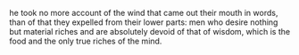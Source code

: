 he took no more account of the wind that came out their mouth in words, than of that they expelled from their lower parts: men who desire nothing but material riches and are absolutely devoid of that of wisdom, which is the food and the only true riches of the mind.


